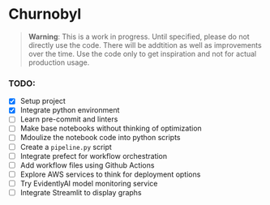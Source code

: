 # Churnobyl

> **Warning**: This is a work in progress. Until specified, please do not directly use the code. There will be addtition as well as improvements over the time. Use the code only to get inspiration and not for actual production usage.

### TODO:
- [x] Setup project
- [x] Integrate python environment
- [ ] Learn pre-commit and linters
- [ ] Make base notebooks without thinking of optimization
- [ ] Mdoulize the notebook code into python scripts
- [ ] Create a `pipeline.py` script
- [ ] Integrate prefect for workflow orchestration
- [ ] Add workflow files using Github Actions
- [ ] Explore AWS services to think for deployment options
- [ ] Try EvidentlyAI model monitoring service
- [ ] Integrate Streamlit to display graphs
